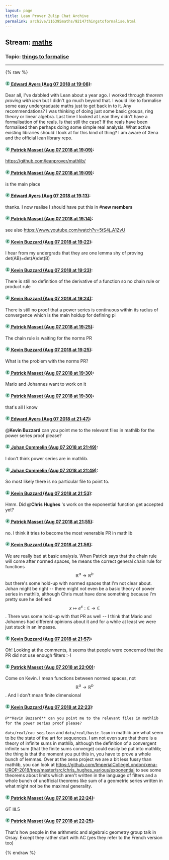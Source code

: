 ```yaml
---
layout: page
title: Lean Prover Zulip Chat Archive 
permalink: archive/116395maths/92147thingstoformalise.html
---
```


## Stream: [maths](index.html)
### Topic: [things to formalise](92147thingstoformalise.html)

---


{% raw %}
#### [![Click to go to Zulip](../../assets/img/zulip2.png) Edward Ayers (Aug 07 2018 at 19:08)](https://leanprover.zulipchat.com/#narrow/stream/116395-maths/topic/things%20to%20formalise/near/131056409):
Dear all, I've dabbled with Lean about a year ago. I worked through _theorem proving with lean_ but I didn't go much beyond that. I would like to formalise some easy undergraduate maths just to get back in to it. Any recommendations? I was thinking of doing just some basic groups, ring theory or linear algebra. Last time I looked at Lean they didn't have a formalisation of the reals. Is that still the case? If the reals have been formalised then perhaps doing some simple real analysis. What active existing libraries should I look at for this kind of thing? I am aware of Xena and the official lean library repo.

#### [![Click to go to Zulip](../../assets/img/zulip2.png) Patrick Massot (Aug 07 2018 at 19:09)](https://leanprover.zulipchat.com/#narrow/stream/116395-maths/topic/things%20to%20formalise/near/131056440):
https://github.com/leanprover/mathlib/

#### [![Click to go to Zulip](../../assets/img/zulip2.png) Patrick Massot (Aug 07 2018 at 19:09)](https://leanprover.zulipchat.com/#narrow/stream/116395-maths/topic/things%20to%20formalise/near/131056445):
is the main place

#### [![Click to go to Zulip](../../assets/img/zulip2.png) Edward Ayers (Aug 07 2018 at 19:13)](https://leanprover.zulipchat.com/#narrow/stream/116395-maths/topic/things%20to%20formalise/near/131056659):
thanks. I now realise I should have put this in #**new members**

#### [![Click to go to Zulip](../../assets/img/zulip2.png) Patrick Massot (Aug 07 2018 at 19:14)](https://leanprover.zulipchat.com/#narrow/stream/116395-maths/topic/things%20to%20formalise/near/131056737):
see also https://www.youtube.com/watch?v=5tS4j_A1ZvU

#### [![Click to go to Zulip](../../assets/img/zulip2.png) Kevin Buzzard (Aug 07 2018 at 19:22)](https://leanprover.zulipchat.com/#narrow/stream/116395-maths/topic/things%20to%20formalise/near/131057164):
I hear from my undergrads that they are one lemma shy of proving det(AB)=det(A)det(B)

#### [![Click to go to Zulip](../../assets/img/zulip2.png) Kevin Buzzard (Aug 07 2018 at 19:23)](https://leanprover.zulipchat.com/#narrow/stream/116395-maths/topic/things%20to%20formalise/near/131057204):
There is still no definition of the derivative of a function so no chain rule or product rule

#### [![Click to go to Zulip](../../assets/img/zulip2.png) Kevin Buzzard (Aug 07 2018 at 19:24)](https://leanprover.zulipchat.com/#narrow/stream/116395-maths/topic/things%20to%20formalise/near/131057291):
There is still no proof that a power series is continuous within its radius of convergence which is the main holdup for defining pi

#### [![Click to go to Zulip](../../assets/img/zulip2.png) Patrick Massot (Aug 07 2018 at 19:25)](https://leanprover.zulipchat.com/#narrow/stream/116395-maths/topic/things%20to%20formalise/near/131057313):
The chain rule is waiting for the norms PR

#### [![Click to go to Zulip](../../assets/img/zulip2.png) Kevin Buzzard (Aug 07 2018 at 19:25)](https://leanprover.zulipchat.com/#narrow/stream/116395-maths/topic/things%20to%20formalise/near/131057343):
What is the problem with the norms PR?

#### [![Click to go to Zulip](../../assets/img/zulip2.png) Patrick Massot (Aug 07 2018 at 19:30)](https://leanprover.zulipchat.com/#narrow/stream/116395-maths/topic/things%20to%20formalise/near/131057674):
Mario and Johannes want to work on it

#### [![Click to go to Zulip](../../assets/img/zulip2.png) Patrick Massot (Aug 07 2018 at 19:30)](https://leanprover.zulipchat.com/#narrow/stream/116395-maths/topic/things%20to%20formalise/near/131057680):
that's all I know

#### [![Click to go to Zulip](../../assets/img/zulip2.png) Edward Ayers (Aug 07 2018 at 21:47)](https://leanprover.zulipchat.com/#narrow/stream/116395-maths/topic/things%20to%20formalise/near/131065103):
@**Kevin Buzzard** can you point me to the relevant files in mathlib for the power series proof please?

#### [![Click to go to Zulip](../../assets/img/zulip2.png) Johan Commelin (Aug 07 2018 at 21:49)](https://leanprover.zulipchat.com/#narrow/stream/116395-maths/topic/things%20to%20formalise/near/131065196):
I don't think power series are in mathlib.

#### [![Click to go to Zulip](../../assets/img/zulip2.png) Johan Commelin (Aug 07 2018 at 21:49)](https://leanprover.zulipchat.com/#narrow/stream/116395-maths/topic/things%20to%20formalise/near/131065209):
So most likely there is no particular file to point to.

#### [![Click to go to Zulip](../../assets/img/zulip2.png) Kevin Buzzard (Aug 07 2018 at 21:53)](https://leanprover.zulipchat.com/#narrow/stream/116395-maths/topic/things%20to%20formalise/near/131065405):
Hmm. Did @**Chris Hughes** 's work on the exponential function get accepted yet?

#### [![Click to go to Zulip](../../assets/img/zulip2.png) Patrick Massot (Aug 07 2018 at 21:55)](https://leanprover.zulipchat.com/#narrow/stream/116395-maths/topic/things%20to%20formalise/near/131065515):
no. I think it tries to become the most venerable PR in mathlib

#### [![Click to go to Zulip](../../assets/img/zulip2.png) Kevin Buzzard (Aug 07 2018 at 21:56)](https://leanprover.zulipchat.com/#narrow/stream/116395-maths/topic/things%20to%20formalise/near/131065602):
We are really bad at basic analysis. When Patrick says that the chain rule will come after normed spaces, he means the correct general chain rule for functions $$\mathbb{R}^a \to\mathbb{R}^b$$ but there's some hold-up with normed spaces that I'm not clear about. Johan might be right -- there might not even be a basic theory of power series in mathlib, although Chris must have done something because I'm pretty sure he defined $$x\mapsto e^x : \mathbb{C}\to\mathbb{C}$$. There was some hold-up with that PR as well -- I think that Mario and Johannes had different opinions about it and for a while at least we were just stuck in an impasse.

#### [![Click to go to Zulip](../../assets/img/zulip2.png) Kevin Buzzard (Aug 07 2018 at 21:57)](https://leanprover.zulipchat.com/#narrow/stream/116395-maths/topic/things%20to%20formalise/near/131065666):
Oh! Looking at the comments, it seems that people were concerned that the PR did not use enough filters :-)

#### [![Click to go to Zulip](../../assets/img/zulip2.png) Patrick Massot (Aug 07 2018 at 22:00)](https://leanprover.zulipchat.com/#narrow/stream/116395-maths/topic/things%20to%20formalise/near/131065875):
Come on Kevin. I mean functions between normed spaces, not  $$\mathbb{R}^a \to\mathbb{R}^b$$. And I don't mean finite dimensional

#### [![Click to go to Zulip](../../assets/img/zulip2.png) Kevin Buzzard (Aug 07 2018 at 22:23)](https://leanprover.zulipchat.com/#narrow/stream/116395-maths/topic/things%20to%20formalise/near/131066937):
```quote
@**Kevin Buzzard** can you point me to the relevant files in mathlib for the power series proof please?
```
`data/real/cau_seq.lean` and `data/real/basic.lean` in mathlib are what seem to be the state of the art for sequences. I am not even sure that there is a theory of infinite sums in mathlib, although the definition of a convergent infinite sum (that the finite sums converge) could easily be put into mathlib; the thing is that the moment you put this in, you have to prove a whole bunch of lemmas. Over at the xena project we are a bit less fussy than mathlib, you can look at https://github.com/ImperialCollegeLondon/xena-UROP-2018/tree/master/src/chris_hughes_various/exponential to see some theorems about limits which aren't written in the language of filters and a whole bunch of unofficial theorems like sum of a geometric series written in what might not be the maximal generality.

#### [![Click to go to Zulip](../../assets/img/zulip2.png) Patrick Massot (Aug 07 2018 at 22:24)](https://leanprover.zulipchat.com/#narrow/stream/116395-maths/topic/things%20to%20formalise/near/131066961):
GT III.5

#### [![Click to go to Zulip](../../assets/img/zulip2.png) Patrick Massot (Aug 07 2018 at 22:25)](https://leanprover.zulipchat.com/#narrow/stream/116395-maths/topic/things%20to%20formalise/near/131067009):
That's how people in the arithmetic and algebraic geometry group talk in Orsay. Except they rather start with AC (yes they refer to the French version too)


{% endraw %}
